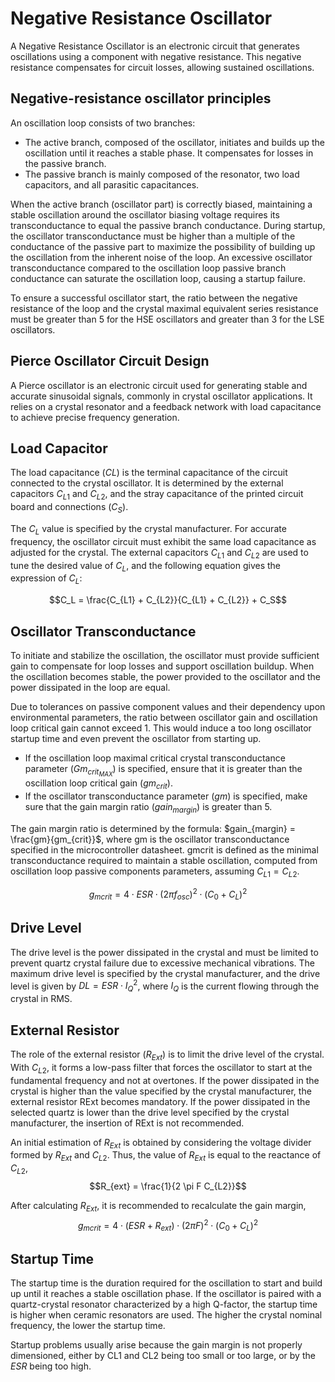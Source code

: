 # Negative Resistance Oscillator 

A Negative Resistance Oscillator is an electronic circuit that generates oscillations using a component with negative resistance. This negative resistance compensates for circuit losses, allowing sustained oscillations. 

## Negative-resistance oscillator principles

An oscillation loop consists of two branches:

- The active branch, composed of the oscillator, initiates and builds up the oscillation until it reaches a stable phase. It compensates for losses in the passive branch.
- The passive branch is mainly composed of the resonator, two load capacitors, and all parasitic capacitances.

When the active branch (oscillator part) is correctly biased, maintaining a stable oscillation around the oscillator biasing voltage requires its transconductance to equal the passive branch conductance. During startup, the oscillator transconductance must be higher than a multiple of the conductance of the passive part to maximize the possibility of building up the oscillation from the inherent noise of the loop. An excessive oscillator transconductance compared to the oscillation loop passive branch conductance can saturate the oscillation loop, causing a startup failure.

To ensure a successful oscillator start, the ratio between the negative resistance of the loop and the crystal maximal equivalent series resistance must be greater than 5 for the HSE oscillators and greater than 3 for the LSE oscillators.

## Pierce Oscillator Circuit Design 
A Pierce oscillator is an electronic circuit used for generating stable and accurate sinusoidal signals, commonly in crystal oscillator applications. It relies on a crystal resonator and a feedback network with load capacitance to achieve precise frequency generation. 

## Load Capacitor

The load capacitance ($CL$) is the terminal capacitance of the circuit connected to the crystal oscillator. It is determined by the external capacitors $C_{L1}$ and $C_{L2}$, and the stray capacitance of the printed circuit board and connections ($C_S$). 

The $C_L$ value is specified by the crystal manufacturer. For accurate frequency, the oscillator circuit must exhibit the same load capacitance as adjusted for the crystal. The external capacitors $C_{L1}$ and $C_{L2}$ are used to tune the desired value of $C_L$, and the following equation gives the expression of $C_L$:

  $$C_L = \frac{C_{L1} + C_{L2}}{C_{L1} + C_{L2}} + C_S$$

## Oscillator Transconductance

To initiate and stabilize the oscillation, the oscillator must provide sufficient gain to compensate for loop losses and support oscillation buildup. When the oscillation becomes stable, the power provided to the oscillator and the power dissipated in the loop are equal.

Due to tolerances on passive component values and their dependency upon environmental parameters, the ratio between oscillator gain and oscillation loop critical gain cannot exceed 1. This would induce a too long oscillator startup time and even prevent the oscillator from starting up.

- If the oscillation loop maximal critical crystal transconductance parameter ($Gm_{crit_{MAX}}$) is specified, ensure that it is greater than the oscillation loop critical gain ($gm_{crit}$).
- If the oscillator transconductance parameter ($gm$) is specified, make sure that the gain margin ratio ($gain_{margin}$) is greater than 5.

The gain margin ratio is determined by the formula: $gain_{margin} = \frac{gm}{gm_{crit}}$, where gm is the oscillator transconductance specified in the microcontroller datasheet. gmcrit is defined as the minimal transconductance required to maintain a stable oscillation, computed from oscillation loop passive components parameters, assuming $C_{L1}=C_{L2}$.

$$g_{mcrit} = 4 \cdot ESR \cdot (2 \pi f_{osc})^2 \cdot (C_0 + C_L)^2$$

## Drive Level

The drive level is the power dissipated in the crystal and must be limited to prevent quartz crystal failure due to excessive mechanical vibrations. The maximum drive level is specified by the crystal manufacturer, and the drive level is given by $DL = ESR \cdot I_Q^2$, where $I_Q$ is the current flowing through the crystal in RMS.

## External Resistor

The role of the external resistor ($R_{Ext}$) is to limit the drive level of the crystal. With $C_{L2}$, it forms a low-pass filter that forces the oscillator to start at the fundamental frequency and not at overtones. If the power dissipated in the crystal is higher than the value specified by the crystal manufacturer, the external resistor RExt becomes mandatory. If the power dissipated in the selected quartz is lower than the drive level specified by the crystal manufacturer, the insertion of RExt is not recommended. 

An initial estimation of $R_{Ext}$ is obtained by considering the voltage divider formed by $R_{Ext}$ and $C_{L2}$. Thus, the value of $R_{Ext}$ is equal to the reactance of $C_{L2}$, $$R_{ext} = \frac{1}{2 \pi F C_{L2}}$$ 

After calculating $R_{Ext}$, it is recommended to recalculate the gain margin, $$g_{mcrit} = 4 \cdot (ESR + R_{ext}) \cdot (2 \pi F)^2 \cdot (C_0 + C_L)^2$$

## Startup Time

The startup time is the duration required for the oscillation to start and build up until it reaches a stable oscillation phase. If the oscillator is paired with a quartz-crystal resonator characterized by a high Q-factor, the startup time is higher when ceramic resonators are used. The higher the crystal nominal frequency, the lower the startup time.

Startup problems usually arise because the gain margin is not properly dimensioned, either by CL1 and CL2 being too small or too large, or by the $ESR$ being too high.



